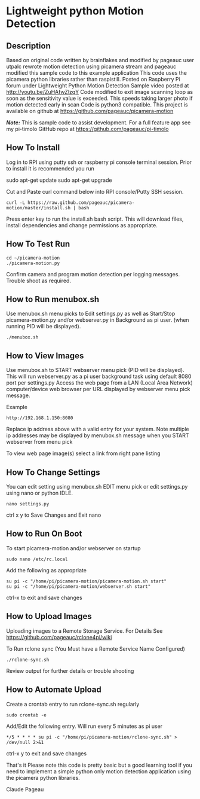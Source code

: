 #  Lightweight python Motion Detection

## Description
Based on original code written by brainflakes and modified by pageauc
user utpalc rewrote motion detection using picamera stream and pageauc
modified this sample code to this example application
This code uses the picamera python libraries rather than raspistill.
Posted on Raspberry Pi forum under Lightweight Python Motion Detection
Sample video posted at http://youtu.be/ZuHAfwZlzqY
Code modified to exit image scanning loop as soon as the sensitivity value
is exceeded. This speeds taking larger photo if motion detected early in scan
Code is python3 compatible.
This project is available on github at https://github.com/pageauc/picamera-motion

***Note:*** This is sample code to assist development. For a full feature app
see my pi-timolo GitHub repo at https://github.com/pageauc/pi-timolo

## How To Install
Log in to RPI using putty ssh or raspberry pi console terminal session.
Prior to install it is recommended you run

   sudo apt-get update
   sudo apt-get upgrade

Cut and Paste curl command below into RPI console/Putty SSH session.

    curl -L https://raw.github.com/pageauc/picamera-motion/master/install.sh | bash
    
Press enter key to run the install.sh bash script.  This will download files, install
dependencies and change permissions as appropriate.    

## How To Test Run

    cd ~/picamera-motion
    ./picamera-motion.py

Confirm camera and program motion detection per logging messages. Trouble shoot as required.   
    
## How to Run menubox.sh
Use menubox.sh menu picks to Edit settings.py as well as Start/Stop picamera-motion.py 
and/or webserver.py in Background as pi user. (when running PID will be displayed).

    ./menubox.sh    

## How to View Images    
Use menubox.sh to START webserver menu pick (PID will be displayed).
This will run webserver.py as a pi user background task using default 8080 port per settings.py
Access the web page from a LAN (Local Area Network) computer/device web browser per 
URL displayed by webserver menu pick message. 

Example

    http://192.168.1.150:8080
    
Replace ip address above with a valid entry for your system.  Note multiple
ip addresses may be displayed by menubox.sh message when you START webserver from menu pick

To view web page image(s) select a link from right pane listing
    
## How To Change Settings
You can edit setting using menubox.sh EDIT menu pick or
edit settings.py using nano or python IDLE.

    nano settings.py

ctrl x y to Save Changes and Exit nano

## How to Run On Boot
To start picamera-motion and/or webserver on startup

    sudo nano /etc/rc.local

Add the following as appropriate

    su pi -c "/home/pi/picamera-motion/picamera-motion.sh start"
    su pi -c "/home/pi/picamera-motion/webserver.sh start" 

ctrl-x to exit and save changes    

## How to Upload Images
Uploading images to a Remote Storage Service. For Details
See https://github.com/pageauc/rclone4pi/wiki

To Run rclone sync (You Must have a Remote Service Name Configured)

    ./rclone-sync.sh
   
Review output for further details or trouble shooting    
    
## How to Automate Upload
Create a crontab entry to run rclone-sync.sh regularly

    sudo crontab -e
    
Add/Edit the following entry.  Will run every 5 minutes as pi user

    */5 * * * * su pi -c "/home/pi/picamera-motion/rclone-sync.sh" > /dev/null 2>&1    
 
ctrl-x y to exit and save changes 


That's it
Please note this code is pretty basic but a good learning tool if
you need to implement a simple python only motion detection application
using the picamera python libraries.

Claude Pageau